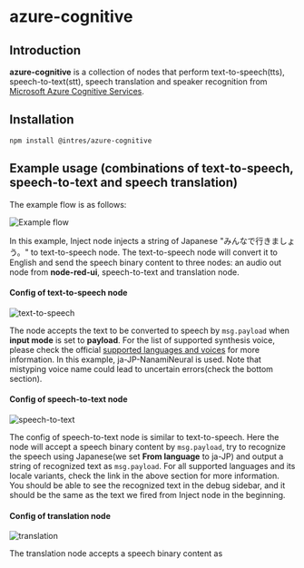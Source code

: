 # azure-cognitive
## Introduction
**azure-cognitive** is a collection of nodes that perform text-to-speech(tts), speech-to-text(stt), speech translation and speaker recognition from [Microsoft Azure Cognitive Services](https://azure.microsoft.com/en-us/services/cognitive-services/#api).
## Installation
`npm install @intres/azure-cognitive`
## Example usage (combinations of text-to-speech, speech-to-text and speech translation)
The example flow is as follows:

![Example flow](https://github.com/uwtintres/azure-cognitive/blob/main/img/example-flow.png?raw=true)

In this example, Inject node injects a string of Japanese "みんなで行きましょう。" to text-to-speech node. The text-to-speech node will convert it to English and send the speech
binary content to three nodes: an audio out node from **node-red-ui**, speech-to-text and translation node.

#### Config of text-to-speech node
![text-to-speech](https://github.com/uwtintres/azure-cognitive/blob/main/img/text-to-speech.png?raw=true)

The node accepts the text to be converted to speech by `msg.payload` when **input mode** is set to **payload**. For the list of supported synthesis voice, please check the official [supported languages and voices](https://docs.microsoft.com/en-us/azure/cognitive-services/speech-service/language-support?tabs=speechtotext#text-to-speech)
for more information. In this example, ja-JP-NanamiNeural is used. Note that mistyping voice name could lead to uncertain errors(check the bottom section).

#### Config of speech-to-text node
![speech-to-text](https://github.com/uwtintres/azure-cognitive/blob/main/img/speech-to-text.png?raw=true)

The config of speech-to-text node is similar to text-to-speech. Here the node will accept a speech binary content by `msg.payload`, try to recognize the speech using Japanese(we set **From language** to ja-JP) and output a string of recognized text as `msg.payload`.
For all supported languages and its locale variants, check the link in the above section for more information. You should be able to see the recognized text in the debug sidebar, and it should be the same as the text we fired from Inject node
in the beginning.

#### Config of translation node
![translation](https://github.com/uwtintres/azure-cognitive/blob/main/img/translation.png?raw=true)

The translation node accepts a speech binary content as 